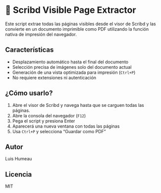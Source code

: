 # 📄 Scribd Visible Page Extractor

Este script extrae todas las páginas visibles desde el visor de Scribd y las convierte en un documento imprimible como PDF utilizando la función nativa de impresión del navegador.

## Características

- Desplazamiento automático hasta el final del documento
- Selección precisa de imágenes solo del documento actual
- Generación de una vista optimizada para impresión (`Ctrl+P`)
- No requiere extensiones ni autenticación

## ¿Cómo usarlo?

1. Abre el visor de Scribd y navega hasta que se carguen todas las páginas.
2. Abre la consola del navegador (`F12`)
3. Pega el script y presiona Enter
4. Aparecerá una nueva ventana con todas las páginas
5. Usa `Ctrl+P` y selecciona “Guardar como PDF”

## Autor

Luis Humeau

## Licencia

MIT
